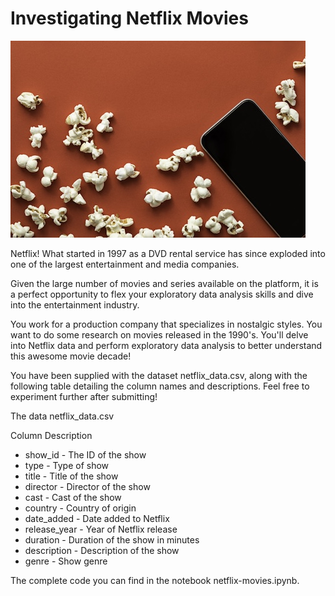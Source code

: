 # Investigating Netflix Movies

![Demo](redpopcorn.jpg)

Netflix! What started in 1997 as a DVD rental service has since exploded into one of the largest entertainment and media companies.

Given the large number of movies and series available on the platform, it is a perfect opportunity to flex your exploratory data analysis skills and dive into the entertainment industry.

You work for a production company that specializes in nostalgic styles. You want to do some research on movies released in the 1990's. You'll delve into Netflix data and perform exploratory data analysis to better understand this awesome movie decade!

You have been supplied with the dataset netflix_data.csv, along with the following table detailing the column names and descriptions. Feel free to experiment further after submitting!

The data
netflix_data.csv

Column	Description
* show_id	- The ID of the show
* type	- Type of show
* title	- Title of the show
* director	- Director of the show
* cast	- Cast of the show
* country	- Country of origin
* date_added	- Date added to Netflix
* release_year	- Year of Netflix release
* duration	- Duration of the show in minutes
* description	- Description of the show
* genre	- Show genre


The complete code you can find in the notebook netflix-movies.ipynb. 